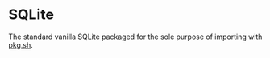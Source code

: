 # SQLite

The standard vanilla SQLite packaged for the sole purpose of importing with [pkg.sh](https://github.com/tidwall/pkg.sh).

